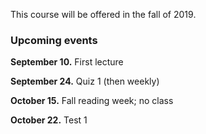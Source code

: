 

This course will be offered in the fall of 2019.


### Upcoming events

**September 10.**  First lecture

**September 24.**  Quiz 1 (then weekly)

**October 15.** Fall reading week; no class

**October 22.**  Test 1


